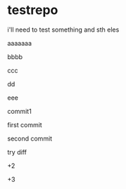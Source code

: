 # testrepo

i'll need to test something
and sth eles


aaaaaaa

bbbb

ccc

dd

eee

commit1

first commit

second commit

try diff

+2

+3